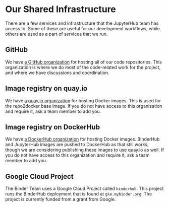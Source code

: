 # Our Shared Infrastructure

There are a few services and infrastructure that the JupyterHub team has access to.
Some of these are useful for our development workflows, while others are used as a part of services that we run.

## GitHub

We have [a GitHub organization](https://github.com/jupyterhub/) for hosting all of our code repositories.
This organization is where we do most of the code-related work for the project, and where we have discussions and coordination.

## Image registry on quay.io

We have [a quay.io organization](https://quay.io/organization/jupyterhub) for hosting Docker images.
This is used for the repo2docker base image.
If you do not have access to this organization and require it, ask a team member to add you.

## Image registry on DockerHub

We have [a DockerHub organization](https://hub.docker.com/r/jupyterhub/jupyterhub/) for hosting Docker images.
BinderHub and JupyterHub images are pushed to DockerHub as that still works, though we are considering publishing these images to use quay.io as well.
If you do not have access to this organization and require it, ask a team member to add you.

## Google Cloud Project

The Binder Team uses a Google Cloud Project called `binderhub`.
This project runs the BinderHub deployment that is found at `gke.mybinder.org`.
The project is currently funded from a grant from Google.
